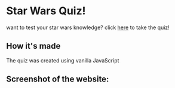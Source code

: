 # Star Wars Quiz!
want to test your star wars knowledge? click [here](https://michaelheinhold.github.io/starwars-quiz/) to take the quiz!

## How it's made
The quiz was created using vanilla JavaScript

## Screenshot of the website:

